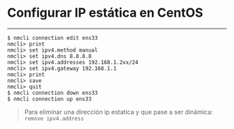 # Configurar IP estática en CentOS
---
````terminal
$ nmcli connection edit ens33
nmcli> print
nmcli> set ipv4.method manual
nmcli> set ipv4.dns 8.8.8.8
nmcli> set ipv4.addresses 192.168.1.2xx/24
nmcli> set ipv4.gateway 192.168.1.1
nmcli> print
nmcli> save
nmcli> quit
$ nmcli connection down ens33
$ nmcli connection up ens33
````
> Para eliminar una dirección ip estatica y que pase a ser dinámica: `remove ipv4.address`